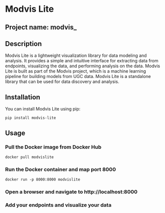 # Modvis Lite
## Project name: modvis_
## Description
Modvis Lite is a lightweight visualization library for 
data modeling and analysis. It provides a simple and 
intuitive interface for extracting data from endpoints,
visualizing the data, and performing analysis on the data.
Modvis Lite is built as part of the Modvis project, which
is a machine learning pipeline for building models from
UGC data. Modvis Lite is a standalone library that can be used
for data discovery and analysis.

## Installation
You can install Modvis Lite using pip:

    pip install modvis-lite

## Usage

### Pull the Docker image from Docker Hub
    docker pull modvislite

### Run the Docker container and map port 8000
    docker run -p 8000:8000 modvislite

### Open a browser and navigate to http://localhost:8000

### Add your endpoints and visualize your data
